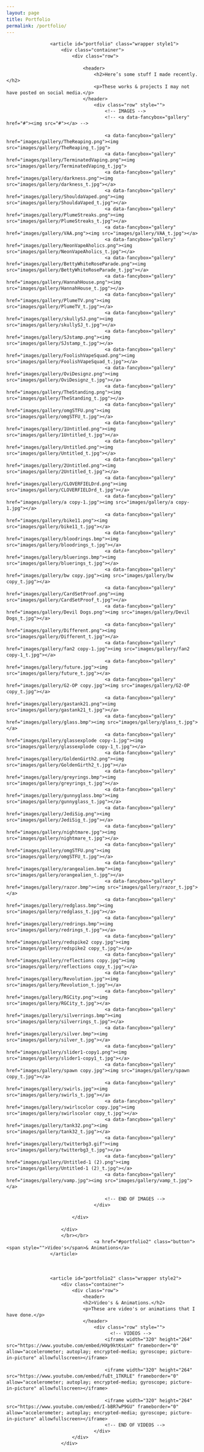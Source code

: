 ```yaml
---
layout: page
title: Portfolio
permalink: /portfolio/
---
```


					<article id="portfolio" class="wrapper style1">
						<div class="container">
							<div class="row">
								
								<header>
									<h2>Here’s some stuff I made recently.</h2>
									<p>These works & projects I may not have posted on social media.</p>
								</header>
									<div class="row" style="">
										<!-- IMAGES -->
										<!-- <a data-fancybox="gallery" href="#"><img src="#"></a> -->

										<a data-fancybox="gallery" href="images/gallery/TheReaping.png"><img src="images/gallery/TheReaping_t.jpg">
										<a data-fancybox="gallery" href="images/gallery/TerminatedVaping.png"><img src="images/gallery/TerminatedVaping_t.jpg">
										<a data-fancybox="gallery" href="images/gallery/darkness.png"><img src="images/gallery/darkness_t.jpg"></a>
										<a data-fancybox="gallery" href="images/gallery/ShouldaVaped.png"><img src="images/gallery/ShouldaVaped_t.jpg"></a>
										<a data-fancybox="gallery" href="images/gallery/PlumeStreaks.png"><img src="images/gallery/PlumeStreaks_t.jpg"></a>
										<a data-fancybox="gallery" href="images/gallery/VAA.png"><img src="images/gallery/VAA_t.jpg"></a>
										<a data-fancybox="gallery" href="images/gallery/NeonVapeAholics.png"><img src="images/gallery/NeonVapeAholics_t.jpg"></a>
										<a data-fancybox="gallery" href="images/gallery/BettyWhiteRoseParade.png"><img src="images/gallery/BettyWhiteRoseParade_t.jpg"></a>
										<a data-fancybox="gallery" href="images/gallery/HannahHouse.png"><img src="images/gallery/HannahHouse_t.jpg"></a>
										<a data-fancybox="gallery" href="images/gallery/PlumeTV.png"><img src="images/gallery/PlumeTV_t.jpg"></a>
										<a data-fancybox="gallery" href="images/gallery/skullySJ.png"><img src="images/gallery/skullySJ_t.jpg"></a>
										<a data-fancybox="gallery" href="images/gallery/SJstamp.png"><img src="images/gallery/SJstamp_t.jpg"></a>
										<a data-fancybox="gallery" href="images/gallery/FoolishVapeSquad.png"><img src="images/gallery/FoolishVapeSquad_t.jpg"></a>
										<a data-fancybox="gallery" href="images/gallery/OviDesignz.png"><img src="images/gallery/OviDesignz_t.jpg"></a>
										<a data-fancybox="gallery" href="images/gallery/TheStanding.png"><img src="images/gallery/TheStanding_t.jpg"></a>
										<a data-fancybox="gallery" href="images/gallery/omgSTFU.png"><img src="images/gallery/omgSTFU_t.jpg"></a>
										<a data-fancybox="gallery" href="images/gallery/1Untitled.png"><img src="images/gallery/1Untitled_t.jpg"></a>
										<a data-fancybox="gallery" href="images/gallery/Untitled.png"><img src="images/gallery/Untitled_t.jpg"></a>
										<a data-fancybox="gallery" href="images/gallery/2Untitled.png"><img src="images/gallery/2Untitled_t.jpg"></a>
										<a data-fancybox="gallery" href="images/gallery/CLOVERFIELDrd.png"><img src="images/gallery/CLOVERFIELDrd_t.jpg"></a>
										<a data-fancybox="gallery" href="images/gallery/a copy-1.jpg"><img src="images/gallery/a copy-1.jpg"></a>
										<a data-fancybox="gallery" href="images/gallery/bike11.png"><img src="images/gallery/bike11_t.jpg"></a>
										<a data-fancybox="gallery" href="images/gallery/bloodrings.bmp"><img src="images/gallery/bloodrings_t.jpg"></a>
										<a data-fancybox="gallery" href="images/gallery/bluerings.bmp"><img src="images/gallery/bluerings_t.jpg"></a>
										<a data-fancybox="gallery" href="images/gallery/bw copy.jpg"><img src="images/gallery/bw copy_t.jpg"></a>
										<a data-fancybox="gallery" href="images/gallery/CardSetProof.png"><img src="images/gallery/CardSetProof_t.jpg"></a>
										<a data-fancybox="gallery" href="images/gallery/Devil Dogs.png"><img src="images/gallery/Devil Dogs_t.jpg"></a>
										<a data-fancybox="gallery" href="images/gallery/Different.png"><img src="images/gallery/Different_t.jpg"></a>
										<a data-fancybox="gallery" href="images/gallery/fan2 copy-1.jpg"><img src="images/gallery/fan2 copy-1_t.jpg"></a>
										<a data-fancybox="gallery" href="images/gallery/future.jpg"><img src="images/gallery/future_t.jpg"></a>
										<a data-fancybox="gallery" href="images/gallery/G2-OP copy.jpg"><img src="images/gallery/G2-OP copy_t.jpg"></a>
										<a data-fancybox="gallery" href="images/gallery/gastank21.png"><img src="images/gallery/gastank21_t.jpg"></a>
										<a data-fancybox="gallery" href="images/gallery/glass.bmp"><img src="images/gallery/glass_t.jpg"></a>
										<a data-fancybox="gallery" href="images/gallery/glassexplode copy-1.jpg"><img src="images/gallery/glassexplode copy-1_t.jpg"></a>
										<a data-fancybox="gallery" href="images/gallery/GoldenGirth2.png"><img src="images/gallery/GoldenGirth2_t.jpg"></a>
										<a data-fancybox="gallery" href="images/gallery/greyrings.bmp"><img src="images/gallery/greyrings_t.jpg"></a>
										<a data-fancybox="gallery" href="images/gallery/gunnyglass.bmp"><img src="images/gallery/gunnyglass_t.jpg"></a>
										<a data-fancybox="gallery" href="images/gallery/JediSig.png"><img src="images/gallery/JediSig_t.jpg"></a>
										<a data-fancybox="gallery" href="images/gallery/nightmare.jpg"><img src="images/gallery/nightmare_t.jpg"></a>
										<a data-fancybox="gallery" href="images/gallery/omgSTFU.png"><img src="images/gallery/omgSTFU_t.jpg"></a>
										<a data-fancybox="gallery" href="images/gallery/orangealien.bmp"><img src="images/gallery/orangealien_t.jpg"></a>
										<a data-fancybox="gallery" href="images/gallery/razor.bmp"><img src="images/gallery/razor_t.jpg"></a>
										<a data-fancybox="gallery" href="images/gallery/redglass.bmp"><img src="images/gallery/redglass_t.jpg"></a>
										<a data-fancybox="gallery" href="images/gallery/redrings.bmp"><img src="images/gallery/redrings_t.jpg"></a>
										<a data-fancybox="gallery" href="images/gallery/redspike2 copy.jpg"><img src="images/gallery/redspike2 copy_t.jpg"></a>
										<a data-fancybox="gallery" href="images/gallery/reflections copy.jpg"><img src="images/gallery/reflections copy_t.jpg"></a>
										<a data-fancybox="gallery" href="images/gallery/Revolution.jpg"><img src="images/gallery/Revolution_t.jpg"></a>
										<a data-fancybox="gallery" href="images/gallery/RGCity.png"><img src="images/gallery/RGCity_t.jpg"></a>
										<a data-fancybox="gallery" href="images/gallery/silverrings.bmp"><img src="images/gallery/silverrings_t.jpg"></a>
										<a data-fancybox="gallery" href="images/gallery/silver.bmp"><img src="images/gallery/silver_t.jpg"></a>
										<a data-fancybox="gallery" href="images/gallery/slider1-copy1.png"><img src="images/gallery/slider1-copy1_t.jpg"></a>
										<a data-fancybox="gallery" href="images/gallery/spawn copy.jpg"><img src="images/gallery/spawn copy_t.jpg"></a>
										<a data-fancybox="gallery" href="images/gallery/swirls.jpg"><img src="images/gallery/swirls_t.jpg"></a>
										<a data-fancybox="gallery" href="images/gallery/swirlscolor copy.jpg"><img src="images/gallery/swirlscolor copy_t.jpg"></a>
										<a data-fancybox="gallery" href="images/gallery/tank32.png"><img src="images/gallery/tank32_t.jpg"></a>
										<a data-fancybox="gallery" href="images/gallery/twitterbg3.gif"><img src="images/gallery/twitterbg3_t.jpg"></a>
										<a data-fancybox="gallery" href="images/gallery/Untitled-1 (2).png"><img src="images/gallery/Untitled-1 (2)_t.jpg"></a>
										<a data-fancybox="gallery" href="images/gallery/vamp.jpg"><img src="images/gallery/vamp_t.jpg"></a>
										
										<!-- END OF IMAGES -->
									</div>
									
							</div>
							
						</div>
						</br></br>
									<a href="#portfolio2" class="button"><span style="">Video's</span>& Animations</a>
					</article>



					<article id="portfolio2" class="wrapper style2">
						<div class="container">
							<div class="row">
								<header>
								<h2>Video's & Animations.</h2>
								<p>These are video's or animations that I have done.</p>
								</header>
									<div class="row" style="">				  
										  <!-- VIDEOS -->
										<iframe width="320" height="264" src="https://www.youtube.com/embed/HXp9ktKsLmY" frameborder="0" allow="accelerometer; autoplay; encrypted-media; gyroscope; picture-in-picture" allowfullscreen></iframe>

										<iframe width="320" height="264" src="https://www.youtube.com/embed/fuEt_1TKRLE" frameborder="0" allow="accelerometer; autoplay; encrypted-media; gyroscope; picture-in-picture" allowfullscreen></iframe>

										<iframe width="320" height="264" src="https://www.youtube.com/embed/I-bBR7wP9GU" frameborder="0" allow="accelerometer; autoplay; encrypted-media; gyroscope; picture-in-picture" allowfullscreen></iframe>
										<!-- END OF VIDEOS -->
									</div>
							</div>
						</div>	